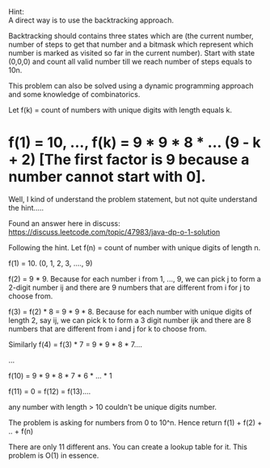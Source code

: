 Hint:     
A direct way is to use the backtracking approach.

Backtracking should contains three states which are (the current number, number of steps to get that number and a bitmask which represent which number is marked as visited so far in the current number). Start with state (0,0,0) and count all valid number till we reach number of steps equals to 10n.

This problem can also be solved using a dynamic programming approach and some knowledge of combinatorics.

Let f(k) = count of numbers with unique digits with length equals k.

f(1) = 10, ..., f(k) = 9 * 9 * 8 * ... (9 - k + 2) [The first factor is 9 because a number cannot start with 0].         
========================================
Well, I kind of understand the problem statement, but not quite understand the hint.....
 
Found an answer here in discuss:
https://discuss.leetcode.com/topic/47983/java-dp-o-1-solution

Following the hint. Let f(n) = count of number with unique digits of length n.

f(1) = 10. (0, 1, 2, 3, ...., 9)

f(2) = 9 * 9. Because for each number i from 1, ..., 9, we can pick j to form a 2-digit number ij and there are 9 numbers that are different from i for j to choose from.

f(3) = f(2) * 8 = 9 * 9 * 8. Because for each number with unique digits of length 2, say ij, we can pick k to form a 3 digit number ijk and there are 8 numbers that are different from i and j for k to choose from.

Similarly f(4) = f(3) * 7 = 9 * 9 * 8 * 7....

...

f(10) = 9 * 9 * 8 * 7 * 6 * ... * 1

f(11) = 0 = f(12) = f(13)....

any number with length > 10 couldn't be unique digits number.

The problem is asking for numbers from 0 to 10^n. Hence return f(1) + f(2) + .. + f(n)

There are only 11 different ans. You can create a lookup table for it. This problem is O(1) in essence.



